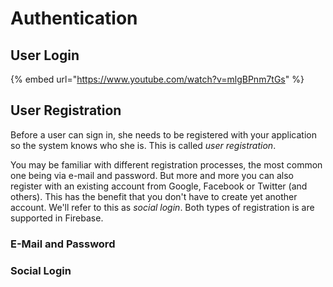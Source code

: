 # Authentication

## User Login

{% embed url="https://www.youtube.com/watch?v=mlgBPnm7tGs" %}

## User Registration

Before a user can sign in, she needs to be registered with your application so the system knows who she is. This is called _user registration_.

You may be familiar with different registration processes, the most common one being via e-mail and password. But more and more you can also register with an existing account from Google, Facebook or Twitter (and others). This has the benefit that you don't have to create yet another account. We'll refer to this as _social login_. Both types of registration is are supported in Firebase.

### E-Mail and Password

### Social Login
